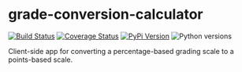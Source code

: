# grade-conversion-calculator

[![Build Status](https://github.com/uw-it-aca/grade-conversion-calculator/workflows/tests/badge.svg?branch=master)](https://github.com/uw-it-aca/grade-conversion-calculator/actions)
[![Coverage Status](https://coveralls.io/repos/github/uw-it-aca/grade-conversion-calculator/badge.svg?branch=master)](https://coveralls.io/github/uw-it-aca/grade-conversion-calculator?branch=master)
[![PyPi Version](https://img.shields.io/pypi/v/uw-grade-conversion-calculator.svg)](https://pypi.python.org/pypi/uw-grade-conversion-calculator)
![Python versions](https://img.shields.io/pypi/pyversions/uw-grade-conversion-calculator.svg)

Client-side app for converting a percentage-based grading scale to a points-based scale.
